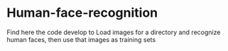 # Human-face-recognition
Find here the code develop to Load images for a directory and recognize human faces, then use that images as training sets
